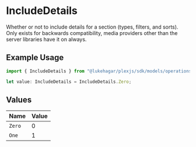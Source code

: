 # IncludeDetails

Whether or not to include details for a section (types, filters, and sorts). 
Only exists for backwards compatibility, media providers other than the server libraries have it on always.


## Example Usage

```typescript
import { IncludeDetails } from "@lukehagar/plexjs/sdk/models/operations";

let value: IncludeDetails = IncludeDetails.Zero;
```

## Values

| Name   | Value  |
| ------ | ------ |
| `Zero` | 0      |
| `One`  | 1      |